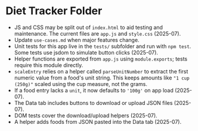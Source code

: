# Diet Tracker Folder
- JS and CSS may be split out of `index.html` to aid testing and maintenance. The current files are `app.js` and `style.css` (2025-07).
- Update `use-cases.md` when major features change.
- Unit tests for this app live in the `tests/` subfolder and run with `npm test`.
  Some tests use jsdom to simulate button clicks (2025-07).
- Helper functions are exported from `app.js` using `module.exports`; tests require this module directly.
- `scaleEntry` relies on a helper called `parseUnitNumber` to extract the first
  numeric value from a food's unit string. This keeps amounts like `"1 cup (250g)"`
  scaled using the cup measure, not the grams.
- If a food entry lacks a `unit`, it now defaults to `'100g'` on app load (2025-07).
- The Data tab includes buttons to download or upload JSON files (2025-07).
- DOM tests cover the download/upload helpers (2025-07).
- A helper adds foods from JSON pasted into the Data tab (2025-07).
